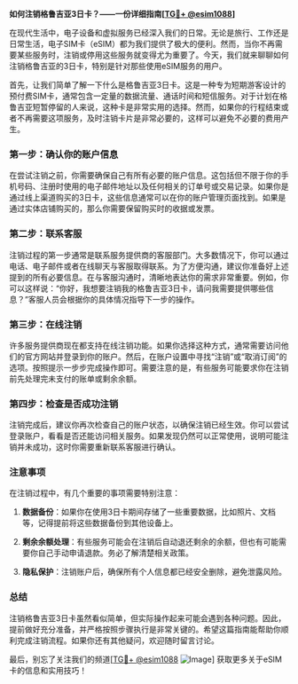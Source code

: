 **如何注销格鲁吉亚3日卡？——一份详细指南[[TG💪+ @esim1088](https://t.me/s/esim1088)]**

在现代生活中，电子设备和虚拟服务已经深入我们的日常。无论是旅行、工作还是日常生活，电子SIM卡（eSIM）都为我们提供了极大的便利。然而，当你不再需要某些服务时，注销或停用这些服务就变得尤为重要了。今天，我们就来聊聊如何注销格鲁吉亚的3日卡，特别是针对那些使用eSIM服务的用户。

首先，让我们简单了解一下什么是格鲁吉亚3日卡。这是一种专为短期游客设计的预付费SIM卡，通常包含一定量的数据流量、通话时间和短信服务。对于计划在格鲁吉亚短暂停留的人来说，这种卡是非常实用的选择。然而，如果你的行程结束或者不再需要这项服务，及时注销卡片是非常必要的，这样可以避免不必要的费用产生。

### **第一步：确认你的账户信息**

在尝试注销之前，你需要确保自己有所有必要的账户信息。这包括但不限于你的手机号码、注册时使用的电子邮件地址以及任何相关的订单号或交易记录。如果你是通过线上渠道购买的3日卡，这些信息通常可以在你的账户管理页面找到。如果是通过实体店铺购买的，那么你需要保留购买时的收据或发票。

### **第二步：联系客服**

注销过程的第一步通常是联系服务提供商的客服部门。大多数情况下，你可以通过电话、电子邮件或者在线聊天与客服取得联系。为了方便沟通，建议你准备好上述提到的所有必要信息。在与客服沟通时，清晰地表达你的需求非常重要。例如，你可以这样说：“你好，我想要注销我的格鲁吉亚3日卡，请问我需要提供哪些信息？”客服人员会根据你的具体情况指导下一步的操作。

### **第三步：在线注销**

许多服务提供商现在都支持在线注销功能。如果你选择这种方式，通常需要访问他们的官方网站并登录到你的账户。然后，在账户设置中寻找“注销”或“取消订阅”的选项。按照提示一步步完成操作即可。需要注意的是，有些服务可能要求你在注销前先处理完未支付的账单或剩余余额。

### **第四步：检查是否成功注销**

注销完成后，建议你再次检查自己的账户状态，以确保注销已经生效。你可以尝试登录账户，看看是否还能访问相关服务。如果发现仍然可以正常使用，说明可能注销并未成功，这时你需要重新联系客服进行确认。

### **注意事项**

在注销过程中，有几个重要的事项需要特别注意：

1. **数据备份**：如果你在使用3日卡期间存储了一些重要数据，比如照片、文档等，记得提前将这些数据备份到其他设备上。
   
2. **剩余余额处理**：有些服务可能会在注销后自动退还剩余的余额，但也有可能需要你自己手动申请退款。务必了解清楚相关政策。

3. **隐私保护**：注销账户后，确保所有个人信息都已经安全删除，避免泄露风险。

### **总结**

注销格鲁吉亚3日卡虽然看似简单，但实际操作起来可能会遇到各种问题。因此，提前做好充分准备，并严格按照步骤执行是非常关键的。希望这篇指南能帮助你顺利完成注销流程。如果你还有其他疑问，欢迎随时留言讨论。

最后，别忘了关注我们的频道[[TG💪+ @esim1088](https://t.me/s/esim1088) ![Image](https://i.postimg.cc/4NQfJmqS/Snipaste-2025-05-13-00-14-12.png)] 获取更多关于eSIM卡的信息和实用技巧！
